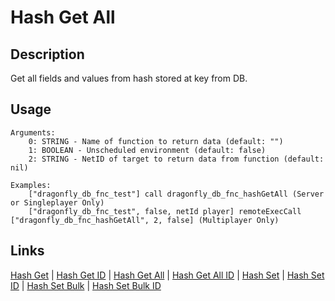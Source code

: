 # Hash Get All

## Description

Get all fields and values from hash stored at key from DB.

## Usage

```sqf
Arguments:
	0: STRING - Name of function to return data (default: "")
	1: BOOLEAN - Unscheduled environment (default: false)
	2: STRING - NetID of target to return data from function (default: nil)

Examples:
	["dragonfly_db_fnc_test"] call dragonfly_db_fnc_hashGetAll (Server or Singleplayer Only)
	["dragonfly_db_fnc_test", false, netId player] remoteExecCall ["dragonfly_db_fnc_hashGetAll", 2, false] (Multiplayer Only)
```

## Links

[Hash Get](hashes/hashGet.md) |
[Hash Get ID](hashes/hashGetId.md) |
[Hash Get All](hashes/hashGetAll.md) |
[Hash Get All ID](hashes/hashGetAllId.md) |
[Hash Set](hashes/hashSet.md) |
[Hash Set ID](hashes/hashSetId.md) |
[Hash Set Bulk](hashes/hashSetBulk.md) |
[Hash Set Bulk ID](hashes/hashSetBulkId.md)
